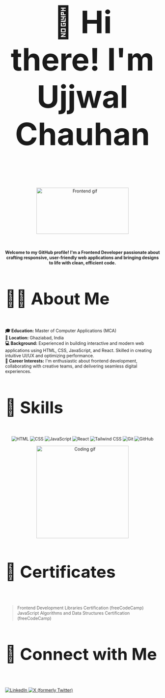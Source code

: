 <h2 style="font-size: 100px;" align="center"><b>👋 Hi there! I'm Ujjwal Chauhan</b></h2> <br> 
<p align="center"> 
<img src="https://i.giphy.com/media/v1.Y2lkPTc5MGI3NjExaTZpaW45c3dmbzYybWl6YTV6Z2I4b2l4YTNuaDUwZmN2c3pmMmg1aSZlcD12MV9pbnRlcm5hbF9naWZfYnlfaWQmY3Q9Zw/xT9IgzoKnwFNmISR8I/giphy.gif" alt="Frontend gif" width="300" height="150"/> 
</p> <br> 

<h4 align="center" >Welcome to my GitHub profile! I'm a Frontend Developer passionate about crafting responsive, user-friendly web applications and bringing designs to life with clean, efficient code.</h3>

<h2 style="font-size: 54px;"><b>👨‍💻 About Me</b></h2> <br> 
<b>🎓 Education:</b> Master of Computer Applications (MCA) <br>
<b>📍 Location:</b> Ghaziabad, India <br>
<b>💻 Background:</b> Experienced in building interactive and modern web applications using HTML, CSS, JavaScript, and React. Skilled in creating intuitive UI/UX and optimizing performance. <br>
<b>🏢 Career Interests:</b> I'm enthusiastic about frontend development, collaborating with creative teams, and delivering seamless digital experiences. <br>

<h2 style="font-size: 54px;"><b>🔧 Skills</b></h2> <br>

<div align="center"> 
<img src="https://img.shields.io/badge/HTML-E34F26?style=for-the-badge&logo=html5&logoColor=white" alt="HTML"/> 
<img src="https://img.shields.io/badge/CSS-1572B6?style=for-the-badge&logo=css3&logoColor=white" alt="CSS"/> 
<img src="https://img.shields.io/badge/JavaScript-F7DF1E?style=for-the-badge&logo=javascript&logoColor=black" alt="JavaScript"/> 
<img src="https://img.shields.io/badge/React-61DAFB?style=for-the-badge&logo=react&logoColor=black" alt="React"/> 
<img src="https://img.shields.io/badge/Tailwind_CSS-38B2AC?style=for-the-badge&logo=tailwind-css&logoColor=white" alt="Tailwind CSS"/> 
<img src="https://img.shields.io/badge/Git-F05032?style=for-the-badge&logo=git&logoColor=white" alt="Git"/> 
<img src="https://img.shields.io/badge/GitHub-181717?style=for-the-badge&logo=github&logoColor=white" alt="GitHub"/> 
</div> 

<p align="center"> 
<img align="center" src="https://media.giphy.com/media/L8K62iTDkzGX6/giphy.gif" alt="Coding gif" width="300" /> 
</p>

<h2 style="font-size: 54px;"><b>📜 Certificates</b></h2> <br>

> Frontend Development Libraries Certification (freeCodeCamp) <br>
> JavaScript Algorithms and Data Structures Certification (freeCodeCamp) <br>

<h2 style="font-size: 54px;"><b>🤝 Connect with Me</b></h2> <br>

<p align="left"> 
<a href="https://www.linkedin.com/in/ujjwal-chauhan-880563272/" target="_blank"> 
<img src="https://img.shields.io/badge/LinkedIn-0077B5?style=for-the-badge&logo=linkedin&logoColor=white" alt="LinkedIn"/> </a> 
<a href="https://x.com/ujjwlchauhan25" target="_blank"> 
<img src="https://img.shields.io/badge/X-1DA1F2?style=for-the-badge&logo=twitter&logoColor=white" alt="X (formerly Twitter)"/> </a> 
</p>
